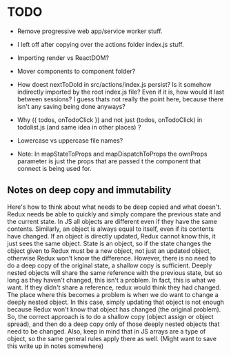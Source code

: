 # TODO

- Remove progressive web app/service worker stuff.
- I left off after copying over the actions folder index.js stuff.
- Importing render vs ReactDOM?
- Mover components to component folder?
- How doest nextToDoId in src/actions/index.js persist? Is it somehow indirectly imported by the root index.js file? Even if it is, how would it last between sessions? I guess thats not really the point here, because there isn't any saving being done anyways?

- Why ({ todos, onTodoClick }) and not just (todos, onTodoClick) in todolist.js (and same idea in other places)
?
- Lowercase vs uppercase file names?
- Note: In mapStateToProps and mapDispatchToProps the ownProps parameter is just the props that are passed t the component that connect is being used for.


## Notes on deep copy and immutability

Here's how to think about what needs to be deep copied and what doesn't. Redux needs be able to quickly and simply compare the previous state and the current state. In JS all objects are different even if they have the same contents. Similarly, an object is always equal to itself, even if its contents have changed. If an object is directly updated, Redux cannot know this, it just sees the same object. State is an object, so if the state changes the object given to Redux must be a new object, not just an updated object, otherwise Redux won't know the difference. However, there is no need to do a deep copy of the original state, a shallow copy is sufficient. Deeply nested objects will share the same reference with the previous state, but so long as they haven't changed, this isn't a problem. In fact, this is what we want. If they didn't share a reference, redux would think they had changed. The place where this becomes a problem is when we do want to change a deeply nested object. In this case, simply updating that object is not enough because Redux won't know that object has changed (the original problem). So, the correct approach is to do a shallow copy (object assign or object spread), and then do a deep copy only of those deeply nested objects that need to be changed. Also, keep in mind that in JS arrays are a type of object, so the same general rules apply there as well. (Might want to save this write up in notes somewhere)
